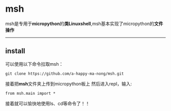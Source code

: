 # msh
msh是专用于**micropython**的**类Linuxshell**,msh基本实现了micropython的**文件操作**
***
## install
可以使用以下命令拉取msh：
```
git clone https://github.com/a-happy-ma-nong/msh.git
```
接着把**msh**文件夹上传到micropython板上
然后进入repl，输入:
```
from msh.main import *
```
接着就可以愉快地使用ls、cd等命令了！！
